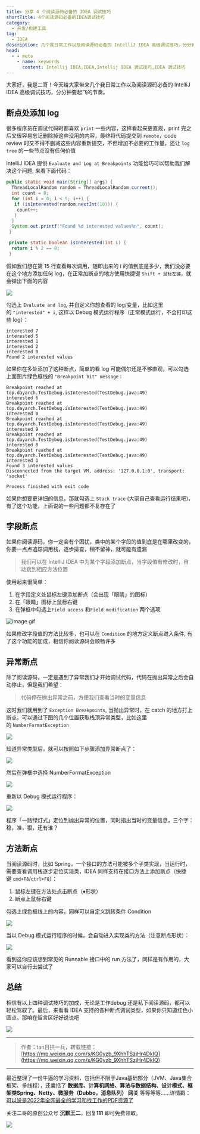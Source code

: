 ```yaml
---
title: 分享 4 个阅读源码必备的 IDEA 调试技巧
shortTitle: 4个阅读源码必备的IDEA调试技巧
category:
  - 开发/构建工具
tag:
  - IDEA
description: 几个我日常工作以及阅读源码必备的 IntelliJ IDEA 高级调试技巧，分分钟要起飞的节奏。
head:
  - - meta
    - name: keywords
      content: Intellij IDEA,IDEA,Intellij IDEA 调试技巧,IDEA 调试技巧
---
```



大家好，我是二哥！今天给大家带来几个我日常工作以及阅读源码必备的 IntelliJ IDEA 高级调试技巧，分分钟要起飞的节奏。

## 断点处添加 log

很多程序员在调试代码时都喜欢 `print` 一些内容，这样看起来更直观，print 完之后又很容易忘记删除掉这些没用的内容，最终将代码提交到 `remote`，code review 时又不得不删减这些内容重新提交，不但增加不必要的工作量，还让 `log tree` 的一些节点没有任何价值

IntelliJ IDEA 提供 `Evaluate and Log at Breakpoints` 功能恰巧可以帮助我们解决这个问题, 来看下面代码：

```java
public static void main(String[] args) {
  ThreadLocalRandom random = ThreadLocalRandom.current();
  int count = 0;
  for (int i = 0; i < 5; i++) {
   if (isInterested(random.nextInt(10))) {
    count++;
   }
  }
  System.out.printf("Found %d interested values%n", count);
 }

 private static boolean isInterested(int i) {
  return i % 2 == 0;
 }
```

假如我们想在第 15 行查看每次调用，随即出来的 i 的值到底是多少，我们没必要在这个地方添加任何 log，在正常加断点的地方使用快捷键 `Shift + 鼠标左键`，就会弹出下面的内容

![](http://cdn.tobebetterjavaer.com/tobebetterjavaer/images/ide/4-debug-skill-e69c965f-f7e5-4e91-a92d-a43a1d0aced4.jpg)

勾选上 `Evaluate and log`, 并自定义你想查看的 log/变量，比如这里的 `"interested" + i`, 这样以 Debug 模式运行程序（正常模式运行，不会打印这些 log）：

```
interested 7
interested 5
interested 1
interested 2
interested 0
Found 2 interested values
```

如果你在多处添加了这种断点，简单的看 log 可能偶尔还是不够直观，可以勾选上面图片绿色框线的 `"Breakpoint hit" message` :

```
Breakpoint reached at top.dayarch.TestDebug.isInterested(TestDebug.java:49)
interested 6
Breakpoint reached at top.dayarch.TestDebug.isInterested(TestDebug.java:49)
interested 0
Breakpoint reached at top.dayarch.TestDebug.isInterested(TestDebug.java:49)
interested 9
Breakpoint reached at top.dayarch.TestDebug.isInterested(TestDebug.java:49)
interested 8
Breakpoint reached at top.dayarch.TestDebug.isInterested(TestDebug.java:49)
interested 1
Found 3 interested values
Disconnected from the target VM, address: '127.0.0.1:0', transport: 'socket'

Process finished with exit code 
```

如果你想要更详细的信息，那就勾选上 `Stack trace` (大家自己查看运行结果吧)，有了这个功能，上面说的一些问题都不复存在了

## 字段断点

如果你阅读源码，你一定会有个困扰，类中的某个字段的值到底是在哪里改变的，你要一点点追踪调用栈，逐步排查，稍不留神，就可能有遗漏

> 我们可以在 IntelliJ IDEA 中为某个字段添加断点，当字段值有修改时，自动跳到相应方法位置

使用起来很简单：

1.  在字段定义处鼠标左键添加断点（会出现「眼睛」的图标）
2.  在「眼睛」图标上鼠标右键
3.  在弹框中勾选上`Field access` 和`Field modification` 两个选项

![image.gif](http://cdn.tobebetterjavaer.com/tobebetterjavaer/images/ide/4-debug-skill-72c23537-3f66-4283-b939-a265b7628a1a.gif)

如果修改字段值的方法比较多，也可以在 `Condition` 的地方定义断点进入条件, 有了这个功能的加成，相信你阅读源码会顺畅许多

## 异常断点

除了阅读源码，一定是遇到了异常我们才开始调试代码，代码在抛出异常之后会自动停止，但是我们希望：

> 代码停在抛出异常之前，方便我们查看当时的变量信息

这时我们就用到了 `Exception Breakpoints`, 当抛出异常时，在 catch 的地方打上断点，可以通过下图的几个位置获取栈顶异常类型，比如这里的 `NumberFormatException`

![](http://cdn.tobebetterjavaer.com/tobebetterjavaer/images/ide/4-debug-skill-c4c511af-b00d-458b-a4a1-97d1fe1e84b8.jpg)

知道异常类型后，就可以按照如下步骤添加异常断点了：

![](http://cdn.tobebetterjavaer.com/tobebetterjavaer/images/ide/4-debug-skill-4c35cab7-83d2-45b4-8a27-ebeceb41ce08.jpg)

然后在弹框中选择 NumberFormatException

![](http://cdn.tobebetterjavaer.com/tobebetterjavaer/images/ide/4-debug-skill-a98e7885-1e84-4c38-8de1-ae04d3013176.gif)

重新以 Debug 模式运行程序：

![](http://cdn.tobebetterjavaer.com/tobebetterjavaer/images/ide/4-debug-skill-498ad99d-a15d-4a4e-a01b-b0c11cf8f72e.gif)

程序「一路绿灯式」定位到抛出异常的位置，同时指出当时的变量信息，三个字：稳，准，狠，还有谁？

## 方法断点

当阅读源码时，比如 Spring，一个接口的方法可能被多个子类实现，当运行时，需要查看调用栈逐步定位实现类，IDEA 同样支持在接口方法上添加断点（快捷键 `cmd+F8`/`ctrl+F8`）：

1.  鼠标左键在方法处点击断点（♦️形状）
2.  断点上鼠标右键

勾选上绿色框线上的内容，同样可以自定义跳转条件 Condition

![](http://cdn.tobebetterjavaer.com/tobebetterjavaer/images/ide/4-debug-skill-b81dc459-5a9c-4e0e-b24e-350943299eda.jpg)

当以 Debug 模式运行程序的时候，会自动进入实现类的方法（注意断点形状）：

![](http://cdn.tobebetterjavaer.com/tobebetterjavaer/images/ide/4-debug-skill-edbc1de2-4dd6-49a3-9a6a-5948d19aabee.jpg)

看到这你应该想到常见的 Runnable 接口中的 run 方法了，同样是有作用的，大家可以自行去尝试了

## 总结

相信有以上四种调试技巧的加成，无论是工作debug 还是私下阅读源码，都可以轻松驾驭了。最后，来看看 IDEA 支持的各种断点调试类型，如果你只知道红色小圆点，那咱在留言区好好说说吧

![](http://cdn.tobebetterjavaer.com/tobebetterjavaer/images/ide/4-debug-skill-92ad72da-4bf1-4bc4-b21d-78c33114dc96.jpg)

-----

>作者：tan日拱一兵，转载链接：[https://mp.weixin.qq.com/s/KG0yzb_9XhhTSzjHr4DkIQ](https://mp.weixin.qq.com/s/KG0yzb_9XhhTSzjHr4DkIQ)

----

最近整理了一份牛逼的学习资料，包括但不限于Java基础部分（JVM、Java集合框架、多线程），还囊括了 **数据库、计算机网络、算法与数据结构、设计模式、框架类Spring、Netty、微服务（Dubbo，消息队列） 网关** 等等等等……详情戳：[可以说是2022年全网最全的学习和找工作的PDF资源了](https://tobebetterjavaer.com/pdf/programmer-111.html)

关注二哥的原创公众号 **沉默王二**，回复**111** 即可免费领取。

![](http://cdn.tobebetterjavaer.com/tobebetterjavaer/images/xingbiaogongzhonghao.png)

